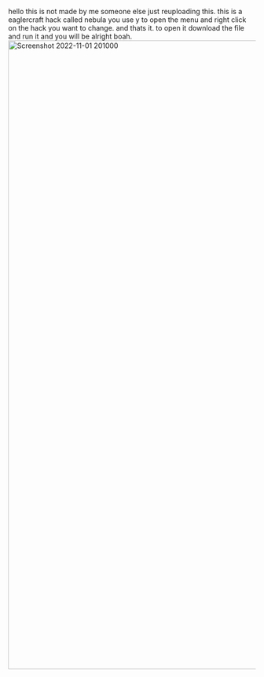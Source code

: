 hello this is not made by me someone else just reuploading this. this is a eaglercraft hack called nebula you use y to open the menu and right click on the hack you want to change. and thats it. to open it download the file and run it and you will be alright boah.<img width="1281" alt="Screenshot 2022-11-01 201000" src="https://user-images.githubusercontent.com/94716073/199371190-81413813-cb4b-4621-aca4-598c0e842034.png">
